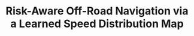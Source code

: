 ---
title: "Risk-Aware Off-Road Navigation via a Learned Speed Distribution Map"
authors: "Xiaoyi Cai, Michael Everett, Jonathan Fink, Jonathan P. How"
venue: "IEEE/RSJ International Conference on Intelligent Robots and Systems (IROS)"
year: "2022"
status: "to appear"
arxiv: "https://arxiv.org/abs/2203.13429"
official_link: ""
doi: ""
volume: "N/A"
number: "N/A"
pages: ""
publisher: ""
month: "10"
address: "Kyoto, Japan"
type: "conference"
school: "N/A"
awards: "N/A"
notes: ""
include_on_website: true
image: "cai_risk_aware.png"
links_to_code: ""
links_to_video: ""
collection: publications
permalink: /publication/2022-10-Cai22_IROS.html
---